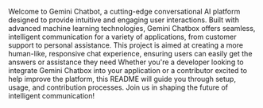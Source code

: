 Welcome to Gemini Chatbot, a cutting-edge conversational AI platform designed to provide intuitive and engaging user interactions. Built with advanced machine learning technologies, Gemini Chatbox offers seamless, intelligent communication for a variety of applications, from customer support to personal assistance. This project is aimed at creating a more human-like, responsive chat experience, ensuring users can easily get the answers or assistance they need 
Whether you're a developer looking to integrate Gemini Chatbox into your application or a contributor excited to help improve the platform, this README will guide you through setup, usage, and contribution processes. Join us in shaping the future of intelligent communication!

